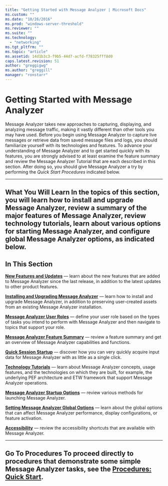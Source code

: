 ```yaml
---
title: "Getting Started with Message Analyzer | Microsoft Docs"
ms.custom: ""
ms.date: "10/26/2016"
ms.prod: "windows-server-threshold"
ms.reviewer: ""
ms.suite: ""
ms.technology:
  - "networking"
ms.tgt_pltfrm: ""
ms.topic: "article"
ms.assetid: 14d1b3c3-f9b5-44d7-acfd-f78325fff8d0
caps.latest.revision: 51
author: "greggigwg"
ms.author: "greggill"
manager: "ronstarr"
---
```

# Getting Started with Message Analyzer
Message Analyzer takes new approaches to capturing, displaying, and analyzing message traffic, making it vastly different than other tools you may have used. Before you begin using Message Analyzer to capture live messages or retrieve data from saved message files and logs, you should familiarize yourself with its technologies and features. To advance your understanding of Message Analyzer and to get started quickly with its features, you are strongly advised to at least examine the feature summary and review the Message Analyzer Tutorial that are each described in this section. After doing so, you should give Message Analyzer a try by performing the *Quick Start Procedures* indicated below.

---

 **What You Will Learn**
In the topics of this section, you will learn how to  install and upgrade Message Analyzer, review a summary of the  major features of Message Analyzer, review technology tutorials, learn about various options for starting Message Analyzer, and configure global Message Analyzer options, as indicated below.
---

## In This Section
 **[New Features and Updates](new-features-and-updates.md)**  — learn about the new features that are added to Message Analyzer since the last release, in addition to the latest updates to other product features.

 **[Installing and Upgrading Message Analyzer](installing-and-upgrading-message-analyzer.md)**  — learn how to install and upgrade Message Analyzer, in addition to preserving user-created assets from an existing Message Analyzer installation.

 **[Message Analyzer User Roles](message-analyzer-user-roles.md)**  — define your user role based on the types of tasks you intend to perform with Message Analyzer and then navigate to topics that support your role.

 **[Message Analyzer Feature Summary](message-analyzer-feature-summary.md)**  — review a feature summary and get an overview of Message Analyzer capabilities and functions.

 **[Quick Session Startup](quick-session-startup.md)**  — discover how you can very quickly acquire input data for Message Analyzer with as little as a single click.

 **[Technology Tutorials](technology-tutorials.md)**  — learn about Message Analyzer concepts, usage features, and the technologies on which they are built, for example, the underlying PEF architecture and ETW framework that support Message Analyzer operations.

 **[Message Analyzer Startup Options](message-analyzer-startup-options.md)**  — review various methods for launching Message Analyzer.

 **[Setting Message Analyzer Global Options](setting-message-analyzer-global-options.md)**  — learn about the global options that can affect Message Analyzer performance, display configurations, or feature activation.

 **[Accessibility](accessibility.md)**  — review the accessibility shortcuts that are available with Message Analyzer.

---

 **Go To Procedures**
To proceed directly to procedures that demonstrate some simple Message Analyzer tasks, see the **[Procedures: Quick Start](procedures-quick-start.md)**.
---